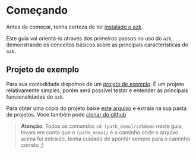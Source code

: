 # Começando

Antes de começar, tenha certeza de ter [instalado o azk](../installing/README.md).

Este guia vai orientá-lo através dos primeiros passos no uso do `azk`, demonstrando os conceitos básicos sobre as principais características do `azk`.

## Projeto de exemplo

Para sua comodidade dispomos de um [projeto de exemplo](https://github.com/azukiapp/azkdemo). É um projeto relativamente simples, porém será possível testar e entender as principais funcionalidades do `azk`.

Para obter uma cópia do projeto baixe [este arquivo](https://github.com/azukiapp/azkdemo/archive/master.zip) e extraia na sua pasta de projetos. Voce também pode [clonar do github](https://github.com/azukiapp/azkdemo)

> **Atenção**: Todos os comandos `cd [path_demo]/azkdemo` neste guia, levam em conta que o `[path_demo]/` é o caminho onde o arquivo acima foi extraído, tenha cuidado de apontar sempre para o caminho correto ;)
